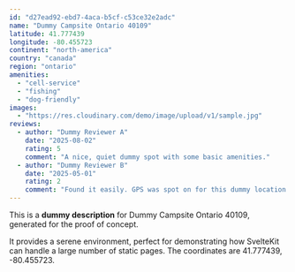 ```yaml
---
id: "d27ead92-ebd7-4aca-b5cf-c53ce32e2adc"
name: "Dummy Campsite Ontario 40109"
latitude: 41.777439
longitude: -80.455723
continent: "north-america"
country: "canada"
region: "ontario"
amenities:
  - "cell-service"
  - "fishing"
  - "dog-friendly"
images:
  - "https://res.cloudinary.com/demo/image/upload/v1/sample.jpg"
reviews:
  - author: "Dummy Reviewer A"
    date: "2025-08-02"
    rating: 5
    comment: "A nice, quiet dummy spot with some basic amenities."
  - author: "Dummy Reviewer B"
    date: "2025-05-01"
    rating: 2
    comment: "Found it easily. GPS was spot on for this dummy location."
---
```


This is a **dummy description** for Dummy Campsite Ontario 40109, generated for the proof of concept.

It provides a serene environment, perfect for demonstrating how SvelteKit can handle a large number of static pages. The coordinates are 41.777439, -80.455723.
